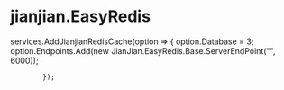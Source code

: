 # jianjian.EasyRedis

 services.AddJianjianRedisCache(option =>
            {
                option.Database = 3;
                option.Endpoints.Add(new JianJian.EasyRedis.Base.ServerEndPoint("", 6000));
                
            });
